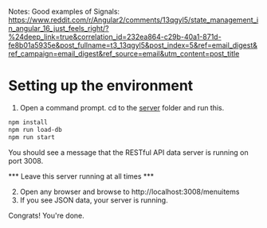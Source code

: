 Notes: Good examples of Signals: https://www.reddit.com/r/Angular2/comments/13qgyl5/state_management_in_angular_16_just_feels_right/?%24deep_link=true&correlation_id=232ea864-c29b-40a1-871d-fe8b01a5935e&post_fullname=t3_13qgyl5&post_index=5&ref=email_digest&ref_campaign=email_digest&ref_source=email&utm_content=post_title


# Setting up the environment
<!-- Time: 10 min -->
1. Open a command prompt. cd to the [server](../../server) folder and run this.
```bash
npm install
npm run load-db
npm run start
```
You should see a message that the RESTful API data server is running on port 3008. 

*** Leave this server running at all times ***

2. Open any browser and browse to http://localhost:3008/menuitems
3. If you see JSON data, your server is running.

Congrats! You're done.